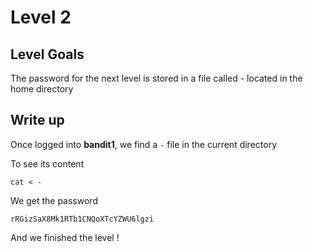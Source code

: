 # Level 2

## Level Goals
The password for the next level is stored in a file called - located in the home directory

## Write up

Once logged into **bandit1**, we find a ```-``` file in the current directory

To see its content 
```
cat < -
```

We get the password
```
rRGizSaX8Mk1RTb1CNQoXTcYZWU6lgzi
```

And we finished the level !
